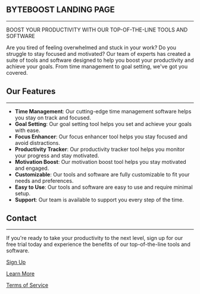 ## BYTEBOOST LANDING PAGE
--------------
BOOST YOUR PRODUCTIVITY WITH OUR TOP-OF-THE-LINE TOOLS AND SOFTWARE

Are you tired of feeling overwhelmed and stuck in your work? Do you struggle to stay focused and motivated?
Our team of experts has created a suite of tools and software designed to help you boost your productivity and 
achieve your goals. From time management to goal setting, we've got you covered.

## Our Features
------------
- **Time Management**: Our cutting-edge time management software helps you stay on track and focused.
- **Goal Setting**: Our goal setting tool helps you set and achieve your goals with ease.
- **Focus Enhancer**: Our focus enhancer tool helps you stay focused and avoid distractions.
- **Productivity Tracker**: Our productivity tracker tool helps you monitor your progress and stay motivated.
- **Motivation Boost**: Our motivation boost tool helps you stay motivated and engaged.
- **Customizable**: Our tools and software are fully customizable to fit your needs and preferences.
- **Easy to Use**: Our tools and software are easy to use and require minimal setup.
- **Support**: Our team is available to support you every step of the time.

## Contact 
---------
If you're ready to take your productivity to the next level, sign up for our free trial today
and experience the benefits of our top-of-the-line tools and software.

[Sign Up](#)

[Learn More](#)

[Terms of Service](#)
